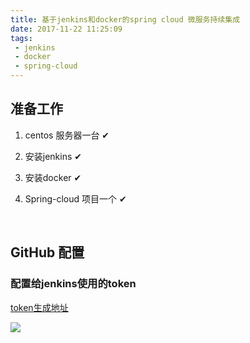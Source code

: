```yaml
---
title: 基于jenkins和docker的spring cloud 微服务持续集成
date: 2017-11-22 11:25:09
tags:
 - jenkins
 - docker
 - spring-cloud
---
```


## 准备工作

1. centos 服务器一台 ✔

2. 安装jenkins ✔

3. 安装docker ✔

4. Spring-cloud 项目一个 ✔

   ​

## GitHub 配置

### 配置给jenkins使用的token

[token生成地址](https://github.com/settings/tokens/new)

![](http://ozt4iu9i2.bkt.clouddn.com//17-11-22/59070340.jpg)

